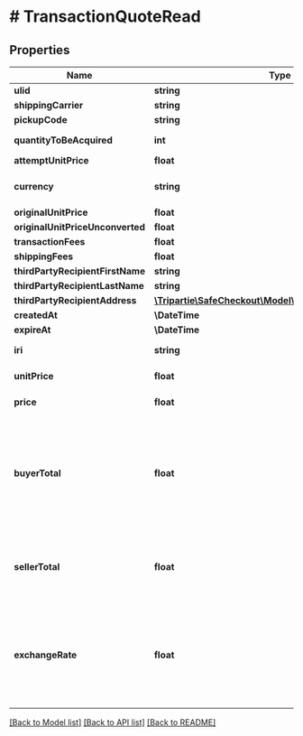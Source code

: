 # # TransactionQuoteRead

## Properties

Name | Type | Description | Notes
------------ | ------------- | ------------- | -------------
**ulid** | **string** |  |
**shippingCarrier** | **string** |  | [optional]
**pickupCode** | **string** |  | [optional]
**quantityToBeAcquired** | **int** |  | [default to 1]
**attemptUnitPrice** | **float** |  | [optional]
**currency** | **string** | Expect &#39;EUR&#39; only for now. | [optional] [default to 'EUR']
**originalUnitPrice** | **float** |  | [optional]
**originalUnitPriceUnconverted** | **float** |  | [optional]
**transactionFees** | **float** |  | [optional]
**shippingFees** | **float** |  | [optional]
**thirdPartyRecipientFirstName** | **string** |  | [optional]
**thirdPartyRecipientLastName** | **string** |  | [optional]
**thirdPartyRecipientAddress** | [**\Tripartie\SafeCheckout\Model\TransactionAddressRead**](TransactionAddressRead.md) |  | [optional]
**createdAt** | **\DateTime** |  |
**expireAt** | **\DateTime** |  |
**iri** | **string** |  | [optional] [readonly]
**unitPrice** | **float** |  | [optional] [readonly]
**price** | **float** |  | [optional] [readonly]
**buyerTotal** | **float** | The buyer pays for:  - A) item  - B) shipping (optional)  - C) fees     (optional) This method sum them automatically. | [optional] [readonly]
**sellerTotal** | **float** | Represent what amount is to be expected released to the seller. | [optional] [readonly]
**exchangeRate** | **float** | Exchange rate, if applicable. Between the offer currency and actual charged currency. | [optional] [readonly]

[[Back to Model list]](../../README.md#models) [[Back to API list]](../../README.md#endpoints) [[Back to README]](../../README.md)
